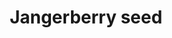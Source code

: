 ---
layout: item
title: Jangerberry seed
item-id: 5104
datatable: true
id: 5104
name: "Jangerberry seed"
members: true
lowalch: 24
highalch: 36
examine: "A jangerberry bush seed - plant in a bush patch."
monsters:
  - id: 6604
    name: "Mammoth"
    members: true
    combat_level: 80
    wiki_url: "https://oldschool.runescape.wiki/w/Mammoth"
    drops:
      - quantity: "2"
        rarity: 0.021875
        drop_requirements: null
---